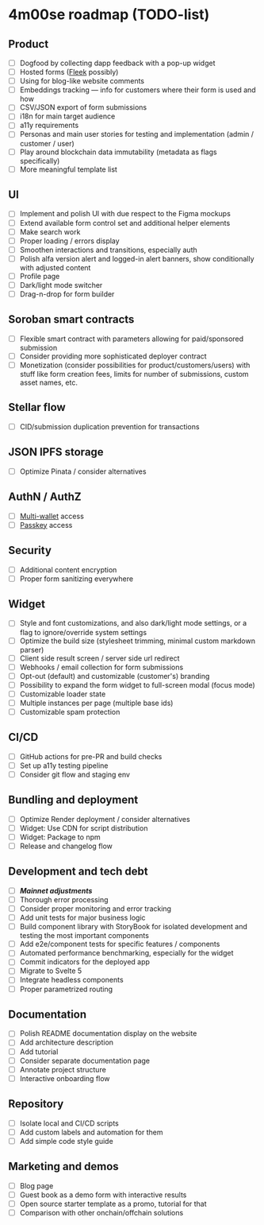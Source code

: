 # 4m00se roadmap (TODO-list)

## Product

- [ ] Dogfood by collecting dapp feedback with a pop-up widget
- [ ] Hosted forms ([Fleek](https://fleek.co/) possibly)
- [ ] Using for blog-like website comments
- [ ] Embeddings tracking — info for customers where their form is used and how
- [ ] CSV/JSON export of form submissions
- [ ] i18n for main target audience
- [ ] a11y requirements
- [ ] Personas and main user stories for testing and implementation (admin / customer / user)
- [ ] Play around blockchain data immutability (metadata as flags specifically)
- [ ] More meaningful template list

## UI

- [ ] Implement and polish UI with due respect to the Figma mockups
- [ ] Extend available form control set and additional helper elements
- [ ] Make search work
- [ ] Proper loading / errors display
- [ ] Smoothen interactions and transitions, especially auth
- [ ] Polish alfa version alert and logged-in alert banners, show conditionally with adjusted content
- [ ] Profile page
- [ ] Dark/light mode switcher
- [ ] Drag-n-drop for form builder

## Soroban smart contracts

- [ ] Flexible smart contract with parameters allowing for paid/sponsored submission
- [ ] Consider providing more sophisticated deployer contract
- [ ] Monetization (consider possibilities for product/customers/users) with stuff like form creation fees, limits for number of submissions, custom asset names, etc.

## Stellar flow

- [ ] CID/submission duplication prevention for transactions

## JSON IPFS storage

- [ ] Optimize Pinata / consider alternatives

## AuthN / AuthZ

- [ ] [Multi-wallet](https://stellarwalletskit.dev/) access
- [ ] [Passkey](https://kalepail.com/blockchain/the-passkey-powered-future-of-web3) access

## Security

- [ ] Additional content encryption
- [ ] Proper form sanitizing everywhere

## Widget

- [ ] Style and font customizations, and also dark/light mode settings, or a flag to ignore/override system settings
- [ ] Optimize the build size (stylesheet trimming, minimal custom markdown parser)
- [ ] Client side result screen / server side url redirect
- [ ] Webhooks / email collection for form submissions
- [ ] Opt-out (default) and customizable (customer's) branding
- [ ] Possibility to expand the form widget to full-screen modal (focus mode)
- [ ] Customizable loader state
- [ ] Multiple instances per page (multiple base ids)
- [ ] Customizable spam protection

## CI/CD

- [ ] GitHub actions for pre-PR and build checks
- [ ] Set up a11y testing pipeline
- [ ] Consider git flow and staging env

## Bundling and deployment

- [ ] Optimize Render deployment / consider alternatives
- [ ] Widget: Use CDN for script distribution
- [ ] Widget: Package to npm
- [ ] Release and changelog flow

## Development and tech debt

- [ ] **_Mainnet adjustments_**
- [ ] Thorough error processing
- [ ] Consider proper monitoring and error tracking
- [ ] Add unit tests for major business logic
- [ ] Build component library with StoryBook for isolated development and testing the most important components
- [ ] Add e2e/component tests for specific features / components
- [ ] Automated performance benchmarking, especially for the widget
- [ ] Commit indicators for the deployed app
- [ ] Migrate to Svelte 5
- [ ] Integrate headless components
- [ ] Proper parametrized routing

## Documentation

- [ ] Polish README documentation display on the website
- [ ] Add architecture description
- [ ] Add tutorial
- [ ] Consider separate documentation page
- [ ] Annotate project structure
- [ ] Interactive onboarding flow

## Repository

- [ ] Isolate local and CI/CD scripts
- [ ] Add custom labels and automation for them
- [ ] Add simple code style guide

## Marketing and demos

- [ ] Blog page
- [ ] Guest book as a demo form with interactive results
- [ ] Open source starter template as a promo, tutorial for that
- [ ] Comparison with other onchain/offchain solutions
